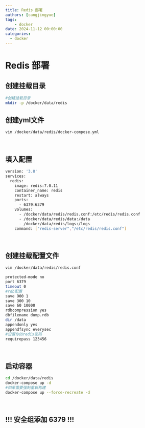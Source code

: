 ```yaml
---
title: Redis 部署
authors: [cangjingyue]
tags: 
    - docker
date: 2024-11-12 00:00:00
categories:
  - docker
---
```


# Redis 部署 

## 创建挂载目录

``` bash
#创建挂载目录
mkdir -p /docker/data/redis
```

## 创建yml文件

``` bash
vim /docker/data/redis/docker-compose.yml
```

<br/>

## 填入配置

``` bash
version: '3.8'
services:
  redis:
    image: redis:7.0.11
    container_name: redis
    restart: always
    ports:
      - 6379:6379
    volumes:
      - /docker/data/redis/redis.conf:/etc/redis/redis.conf
      - /docker/data/redis/data:/data
      - /docker/data/redis/logs:/logs
    command: ["redis-server","/etc/redis/redis.conf"]
```

<br/>

## 创建挂载配置文件

``` bash
vim /docker/data/redis/redis.conf
```

``` bash
protected-mode no
port 6379
timeout 0
#rdb配置
save 900 1
save 300 10
save 60 10000
rdbcompression yes
dbfilename dump.rdb
dir /data
appendonly yes
appendfsync everysec
#设置你的redis密码
requirepass 123456
```

<br/>

## 启动容器

``` bash
cd /docker/data/redis
docker-compose up -d
#如果需要强制重新构建
docker-compose up --force-recreate -d
```

<br/>

## **!!! 安全组添加 6379 !!!**
